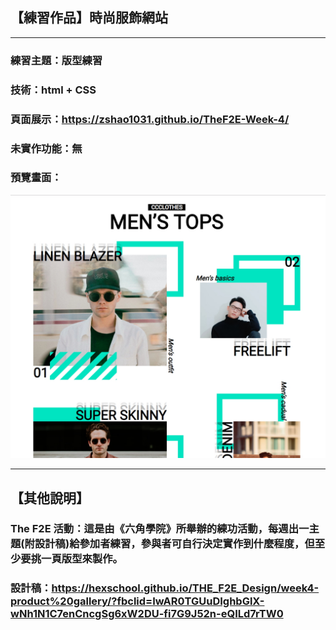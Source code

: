 ## 【練習作品】時尚服飾網站
***
### 練習主題：版型練習
### 技術：html + CSS
### 頁面展示：<https://zshao1031.github.io/TheF2E-Week-4/>
### 未實作功能：無

### 預覽畫面：
![預覽畫面](img/thumbnail.jpg)

***
## 【其他說明】
### The F2E 活動：這是由《六角學院》所舉辦的練功活動，每週出一主題(附設計稿)給參加者練習，參與者可自行決定實作到什麼程度，但至少要挑一頁版型來製作。

### 設計稿：https://hexschool.github.io/THE_F2E_Design/week4-product%20gallery/?fbclid=IwAR0TGUuDIghbGlX-wNh1N1C7enCncgSg6xW2DU-fi7G9J52n-eQILd7rTW0
